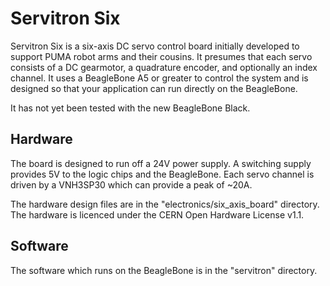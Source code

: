 Servitron Six
=============

Servitron Six is a six-axis DC servo control board initially developed to support PUMA robot arms and their cousins. It presumes that each servo consists of a DC gearmotor, a quadrature encoder, and optionally an index channel. It uses a BeagleBone A5 or greater to control the system and is designed so that your application can run directly on the BeagleBone.

It has not yet been tested with the new BeagleBone Black.

Hardware
--------

The board is designed to run off a 24V power supply. A switching supply provides 5V to the logic chips and the BeagleBone. Each servo channel is driven by a VNH3SP30 which can provide a peak of ~20A.

The hardware design files are in the "electronics/six_axis_board" directory. The hardware is licenced under the CERN Open Hardware License v1.1.

Software
--------

The software which runs on the BeagleBone is in the "servitron" directory.
